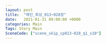```yaml
---
layout: post
title:  "메인_회상_013~028장"
date:   2021-01-31 09:00:00 +0000
categories: Main
Tags: Story Main
SceneCode: ["scene_skip_cp013-028_q1_s10"]
---
```

